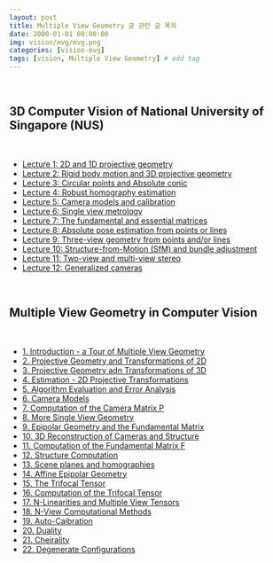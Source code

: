 ```yaml
---
layout: post
title: Multiple View Geometry 글 관련 글 목차
date: 2000-01-01 00:00:00
img: vision/mvg/mvg.png
categories: [vision-mvg] 
tags: [vision, Multiple View Geometry] # add tag
---
```


<br>

## **3D Computer Vision of National University of Singapore (NUS)**

<br>

- [Lecture 1: 2D and 1D projective geometry](https://gaussian37.github.io/vision-mvg-nus_lec1/)
- [Lecture 2: Rigid body motion and 3D projective geometry](https://gaussian37.github.io/vision-mvg-nus_lec2)
- [Lecture 3: Circular points and Absolute conic](https://gaussian37.github.io/vision-mvg-nus_lec3)
- [Lecture 4: Robust homography estimation](https://gaussian37.github.io/vision-mvg-nus_lec4)
- [Lecture 5: Camera models and calibration](https://gaussian37.github.io/vision-mvg-nus_lec5)
- [Lecture 6: Single view metrology](https://gaussian37.github.io/vision-mvg-nus_lec6)
- [Lecture 7: The fundamental and essential matrices](https://gaussian37.github.io/vision-mvg-nus_lec7)
- [Lecture 8: Absolute pose estimation from points or lines](https://gaussian37.github.io/vision-mvg-nus_lec8)
- [Lecture 9: Three-view geometry from points and/or lines](https://gaussian37.github.io/vision-mvg-nus_lec9)
- [Lecture 10: Structure-from-Motion (SfM) and bundle adjustment](https://gaussian37.github.io/vision-mvg-nus_lec10)
- [Lecture 11: Two-view and multi-view stereo](https://gaussian37.github.io/vision-mvg-nus_lec11)
- [Lecture 12: Generalized cameras](https://gaussian37.github.io/vision-mvg-nus_lec12)

<br>

## **Multiple View Geometry in Computer Vision**

<br>

- [1. Introduction - a Tour of Multiple View Geometry]()
- [2. Projective Geometry and Transformations of 2D](https://gaussian37.github.io/vision-mvg-2_projective_geometry_and_transformations_of_2d/)
- [3. Projective Geometry adn Transformations of 3D]()
- [4. Estimation - 2D Projective Transformations]()
- [5. Algorithm Evaluation and Error Analysis]()
- [6. Camera Models]()
- [7. Computation of the Camera Matrix P]()
- [8. More Single View Geometry]()
- [9. Epipolar Geometry and the Fundamental Matrix]()
- [10. 3D Reconstruction of Cameras and Structure]()
- [11. Computation of the Fundamental Matrix F]()
- [12. Structure Computation]()
- [13. Scene planes and homographies]()
- [14. Affine Epipolar Geometry]()
- [15. The Trifocal Tensor]()
- [16. Computation of the Trifocal Tensor]()
- [17. N-Linearities and Multiple View Tensors]()
- [18. N-View Computational Methods]()
- [19. Auto-Caibration]()
- [20. Duality]()
- [21. Cheirality]()
- [22. Degenerate Configurations]()

<br>